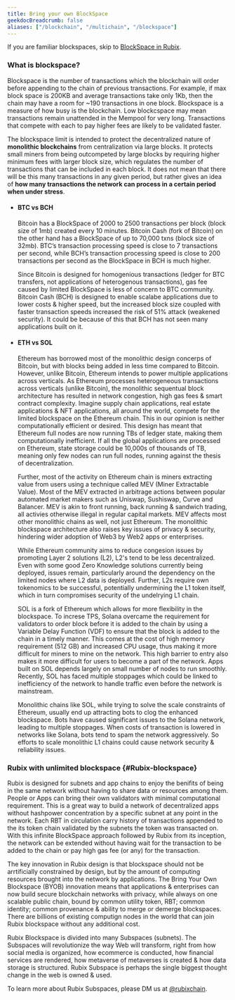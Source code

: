 ```yaml
---
title: Bring your own BlockSpace
geekdocBreadcrumb: false
aliases: ["/blockchain", "/multichain", "/blockspace"]
---
```

If you are familiar blockspaces, skip to [BlockSpace in Rubix](#Rubix-blockspace).

### What is blockspace?

Blockspace is the number of transactions which the blockchain will order before appending to the chain of previous transactions. For example, if max block space is 200KB and average transactions take only 1Kb, then the chain may have a room for ~190 transactions in one block. Blockspace is a measure of how busy is the blockchain. Low blockcspace may mean transactions remain unattended in the Mempool for very long.  Transactions that compete with each to pay higher fees are likely to be validated faster.

The blockspace limit is intended to protect the decentralized nature of **monolithic blockchains** from centralization via large blocks. It protects small miners from being outcompeted by large blocks by requiring higher minimum fees with larger block size, which regulates the number of transactions that can be included in each block. It does not mean that there will be this many transactions in any given period, but rather gives an idea of **how many transactions the network can process in a certain period when under stress**.

- #### BTC vs BCH

  Bitcoin has a BlockSpace of 2000 to 2500 transactions per block (block size of 1mb) created every 10 minutes. Bitcoin Cash (fork of Bitcoin) on the other hand has a BlockSpace of up to 70,000 txns (block size of 32mb). BTC’s transaction processing speed is close to 7 transactions per second, while BCH’s transaction processing speed is close to 200 transactions per second as the BlockSpace in BCH is much higher.

  Since Bitcoin is designed for homogenious transactions (ledger for BTC transfers, not applications of heterogenous transactions), gas fee caused by limited BlockSpace is less of concern to BTC community. Bitcoin Cash (BCH) is designed to enable scalabe applications due to lower costs & higher speed, but the increased block size coupled with faster transaction speeds increased the risk of 51% attack (weakened security).  It could be because of this that BCH has not seen many applications built on it.
  
- #### ETH vs SOL

  Ethereum has borrowed most of the monolithic design concerps of Bitcoin, but with blocks being added in less time compared to Bitcoin.  However, unlike Bitcoin, Ethereum intends to power multiple applications across verticals.  As Ethereum processes heterogeneous transactions across verticals (unlike Bitcoin), the monolithic sequentual block architecture has resulted in network congestion, high gas fees & smart contract complexity.  Imagine supply chain applications, real estate applications & NFT applications, all around the world, compete for the limited blockspace on the Ethereum chain.  This in our opinion is neither computationally efficient or desired. This design has meant that Ethereum full nodes are now running TBs of ledger state, making them computationally inefficient.  If all the global applications are processed on Ethereum, state storage could be 10,000s of thousands of TB, meaning only few nodes can run full nodes, running against the thesis of decentralization.
  
  Further, most of the activity on Ethereum chain is miners extracting value from users using a technique called MEV (Miner Extractable Value).  Most of the MEV extracted in arbitrage actions between popular automated market makers such as Uniswap, Sushiswap, Curve and Balancer. MEV is akin to front running, back running & sandwich trading, all activies otherwise illegal in regular capital markets.  MEV affects most other monolithic chains as well, not just Ethereum. The monolithic blockspace architecture also raises key issues of privacy & security, hindering wider adoption of Web3 by Web2 apps or enterprises.
  
  While Ethereum community aims to reduce congesion issues by promoting Layer 2 solutions (L2), L2's tend to be less decentralized.  Even with some good Zero Knowledge solutions currently being deployed, issues remain, particularly around the dependency on the limited nodes where L2 data is deployed.  Further, L2s require own tokenomics to be successful, potentially undermining the L1 token itself, which in turn compromises security of the undelrying L1 chain.

  SOL is a fork of Ethereum which allows for more flexibility in the blockspace. To increse TPS, Solana overcame the requirement for validators to order block before it is added to the chain by using a Variable Delay Function (VDF) to ensure that the block is added to the chain in a timely manner. This comes at the cost of high memory requirement (512 GB) and increased CPU usage, thus making it more difficult for miners to mine on the network. This high barrier to entry also makes it more difficult for users to become a part of the network. Apps built on SOL depends largely on small number of nodes to run smoothly. Recently, SOL has faced multiple stoppages which could be linked to inefficiency of the network to handle traffic even before the network is mainstream.
  
  Monolithic chains like SOL, while trying to solve the scale constraints of Ethereum, usually end up attracting bots to clog the enhanced blockspace.  Bots have caused significant issues to the Solana network, leading to multiple stoppages.  When costs of transaction is lowered in networks like Solana, bots tend to spam the network aggressively.  So efforts to scale monolithic L1 chains could cause network security & reliability issues.

### Rubix with unlimited blockspace {#Rubix-blockspace}

  Rubix is designed for subnets and app chains to enjoy the benifits of being in the same network without having to share data or resources among them. People or Apps can bring their own validators with minimal computational requirement. This is a great way to build a network of decentralized apps without hashpower concentration by a specific subnet at any point in the network. Each RBT in circulation carry history of transactions appended to the its token chain validated by the subnets the token was transacted on. With this infinite BlockSpace approach followed by Rubix from its inception, the network can be extended without having wait for the transaction to be added to the chain or pay high gas fee (or any) for the transaction.  
  
  The key innovation in Rubix design is that blockspace should not be arrtificially constrained by design, but by the amount of computing resources brought into the network by applications.  The Bring Your Own Blockspace (BYOB) innovation means that applications & enterprises can now build secure blockchain networks with privacy, while always on one scalable public chain, bound by common utility token, RBT; common identity; common provenance & ability to merge or demerge blockspaces.  There are billions of existing computign nodes in the world that can join Rubix blockspace without any additional cost.
  
  Rubix Blockspace is divided into many Subspaces (subnets).  The Subspaces will revolutionize the way Web will transform, right from how social media is organized, how ecommerce is conducted, how financial services are rendered, how metaverse of metaverses is created & how data storage is structured.  Rubix Subspace is perhaps the single biggest thought change in the web is owned & used.


To learn more about Rubix Subspaces, please DM us at [@rubixchain](http://twitter.com/rubixChain).

